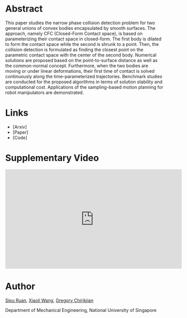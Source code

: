 # Abstract

This paper studies the narrow phase collision detection problem for two general unions of convex bodies encapsulated by smooth surfaces. The approach, namely CFC (Closed-Form Contact space), is based on parameterizing their contact space in closed-form. The first body is dilated to form the contact space while the second is shrunk to a point. Then, the collision detection is formulated as finding the closest point on the parametric contact space with the center of the second body. Numerical solutions are proposed based on the point-to-surface distance as well as the common-normal concept. Furthermore, when the two bodies are moving or under linear deformations, their first time of contact is solved continuously along the time-parameterized trajectories. Benchmark studies are conducted for the proposed algorithms in terms of solution stability and computational cost. Applications of the sampling-based motion planning for robot manipulators are demonstrated.

# Links

- [Arxiv]
- [Paper]
- [Code]

# Supplementary Video

<iframe width="560" height="315" src="https://www.youtube.com/embed/qcjZRinQ66k" title="YouTube video player" frameborder="0" allow="accelerometer; autoplay; clipboard-write; encrypted-media; gyroscope; picture-in-picture" allowfullscreen></iframe>

# Author

[Sipu Ruan](https://github.com/ruansp), [Xiaoli Wang](https://github.com/lily983), [Gregory Chirikjian](https://www.eng.nus.edu.sg/me/staff/chirikjian-gregory-s/)

Department of Mechanical Engineering, National University of Singapore
